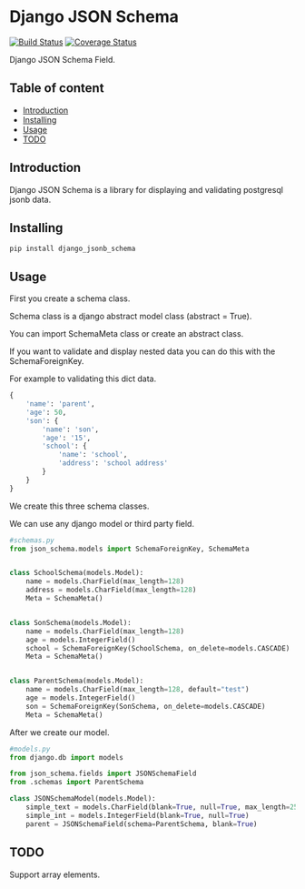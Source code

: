 # Django JSON Schema
[![Build Status](https://travis-ci.org/m19t12/django-jsonb-schema.svg?branch=master)](https://travis-ci.org/m19t12/django-jsonb-schema)
[![Coverage Status](https://coveralls.io/repos/github/m19t12/django-json-schema/badge.svg?branch=master)](https://coveralls.io/github/m19t12/django-json-schema?branch=master)

Django JSON Schema Field.

## Table of content
- [Introduction](#introduction)
- [Installing](#installing)
- [Usage](#usage)
- [TODO](#TODO)

## Introduction
Django JSON Schema is a library for displaying and validating 
postgresql jsonb data.

## Installing
```
pip install django_jsonb_schema
```

## Usage
First you create a schema class.

Schema class is a django abstract model class (abstract = True).

You can import SchemaMeta class or create an abstract class.

If you want to validate and display nested data you can do this with the SchemaForeignKey.

For example to validating this dict data.
```python
{
    'name': 'parent',
    'age': 50,
    'son': {
        'name': 'son',
        'age': '15',
        'school': {
            'name': 'school',
            'address': 'school address'
        }
    }
}
```
We create this three schema classes.

We can use any django model or third party field.
```python
#schemas.py
from json_schema.models import SchemaForeignKey, SchemaMeta


class SchoolSchema(models.Model):
    name = models.CharField(max_length=128)
    address = models.CharField(max_length=128)
    Meta = SchemaMeta()


class SonSchema(models.Model):
    name = models.CharField(max_length=128)
    age = models.IntegerField()
    school = SchemaForeignKey(SchoolSchema, on_delete=models.CASCADE)
    Meta = SchemaMeta()


class ParentSchema(models.Model):
    name = models.CharField(max_length=128, default="test")
    age = models.IntegerField()
    son = SchemaForeignKey(SonSchema, on_delete=models.CASCADE)
    Meta = SchemaMeta()
```
After we create our model.
```python
#models.py
from django.db import models

from json_schema.fields import JSONSchemaField
from .schemas import ParentSchema

class JSONSchemaModel(models.Model):
    simple_text = models.CharField(blank=True, null=True, max_length=256)
    simple_int = models.IntegerField(blank=True, null=True)
    parent = JSONSchemaField(schema=ParentSchema, blank=True)
```

## TODO
Support array elements.
